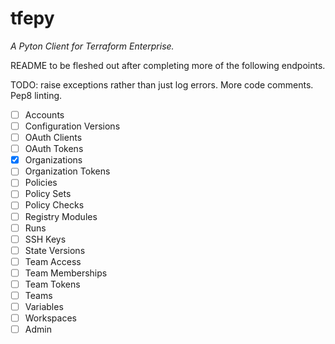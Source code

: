 # tfepy

_A Pyton Client for Terraform Enterprise._

README to be fleshed out after completing more of the following endpoints. 

TODO: raise exceptions rather than just log errors. More code comments. Pep8 linting.

- [ ] Accounts
- [ ] Configuration Versions
- [ ] OAuth Clients
- [ ] OAuth Tokens
- [x] Organizations
- [ ] Organization Tokens
- [ ] Policies
- [ ] Policy Sets
- [ ] Policy Checks
- [ ] Registry Modules
- [ ] Runs
- [ ] SSH Keys
- [ ] State Versions
- [ ] Team Access
- [ ] Team Memberships
- [ ] Team Tokens
- [ ] Teams
- [ ] Variables
- [ ] Workspaces
- [ ] Admin